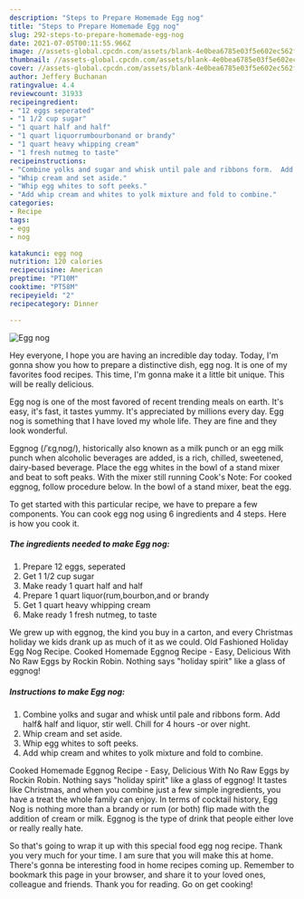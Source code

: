 ```yaml
---
description: "Steps to Prepare Homemade Egg nog"
title: "Steps to Prepare Homemade Egg nog"
slug: 292-steps-to-prepare-homemade-egg-nog
date: 2021-07-05T00:11:55.966Z
image: //assets-global.cpcdn.com/assets/blank-4e0bea6785e03f5e602ec562f230caae08da540cada707380b4fe1bbebba43da.png
thumbnail: //assets-global.cpcdn.com/assets/blank-4e0bea6785e03f5e602ec562f230caae08da540cada707380b4fe1bbebba43da.png
cover: //assets-global.cpcdn.com/assets/blank-4e0bea6785e03f5e602ec562f230caae08da540cada707380b4fe1bbebba43da.png
author: Jeffery Buchanan
ratingvalue: 4.4
reviewcount: 31933
recipeingredient:
- "12 eggs seperated"
- "1 1/2 cup sugar"
- "1 quart half and half"
- "1 quart liquorrumbourbonand or brandy"
- "1 quart heavy whipping cream"
- "1 fresh nutmeg to taste"
recipeinstructions:
- "Combine yolks and sugar and whisk until pale and ribbons form.  Add half&amp; half and liquor, stir well. Chill for 4 hours -or over night."
- "Whip cream and set aside."
- "Whip egg whites to soft peeks."
- "Add whip cream and whites to yolk mixture and fold to combine."
categories:
- Recipe
tags:
- egg
- nog

katakunci: egg nog 
nutrition: 120 calories
recipecuisine: American
preptime: "PT10M"
cooktime: "PT58M"
recipeyield: "2"
recipecategory: Dinner

---
```



![Egg nog](//assets-global.cpcdn.com/assets/blank-4e0bea6785e03f5e602ec562f230caae08da540cada707380b4fe1bbebba43da.png)

Hey everyone, I hope you are having an incredible day today. Today, I'm gonna show you how to prepare a distinctive dish, egg nog. It is one of my favorites food recipes. This time, I'm gonna make it a little bit unique. This will be really delicious.

Egg nog is one of the most favored of recent trending meals on earth. It's easy, it's fast, it tastes yummy. It's appreciated by millions every day. Egg nog is something that I have loved my whole life. They are fine and they look wonderful.

Eggnog (/ˈɛɡˌnɒɡ/), historically also known as a milk punch or an egg milk punch when alcoholic beverages are added, is a rich, chilled, sweetened, dairy-based beverage. Place the egg whites in the bowl of a stand mixer and beat to soft peaks. With the mixer still running Cook&#39;s Note: For cooked eggnog, follow procedure below. In the bowl of a stand mixer, beat the egg.


To get started with this particular recipe, we have to prepare a few components. You can cook egg nog using 6 ingredients and 4 steps. Here is how you cook it.

<!--inarticleads1-->

##### The ingredients needed to make Egg nog:

1. Prepare 12 eggs, seperated
1. Get 1 1/2 cup sugar
1. Make ready 1 quart half and half
1. Prepare 1 quart liquor(rum,bourbon,and or brandy
1. Get 1 quart heavy whipping cream
1. Make ready 1 fresh nutmeg, to taste


We grew up with eggnog, the kind you buy in a carton, and every Christmas holiday we kids drank up as much of it as we could. Old Fashioned Holiday Egg Nog Recipe. Cooked Homemade Eggnog Recipe - Easy, Delicious With No Raw Eggs by Rockin Robin. Nothing says &#34;holiday spirit&#34; like a glass of eggnog! 

<!--inarticleads2-->

##### Instructions to make Egg nog:

1. Combine yolks and sugar and whisk until pale and ribbons form.  Add half&amp; half and liquor, stir well. Chill for 4 hours -or over night.
1. Whip cream and set aside.
1. Whip egg whites to soft peeks.
1. Add whip cream and whites to yolk mixture and fold to combine.


Cooked Homemade Eggnog Recipe - Easy, Delicious With No Raw Eggs by Rockin Robin. Nothing says &#34;holiday spirit&#34; like a glass of eggnog! It tastes like Christmas, and when you combine just a few simple ingredients, you have a treat the whole family can enjoy. In terms of cocktail history, Egg Nog is nothing more than a brandy or rum (or both) flip made with the addition of cream or milk. Eggnog is the type of drink that people either love or really really hate. 

So that's going to wrap it up with this special food egg nog recipe. Thank you very much for your time. I am sure that you will make this at home. There's gonna be interesting food in home recipes coming up. Remember to bookmark this page in your browser, and share it to your loved ones, colleague and friends. Thank you for reading. Go on get cooking!
